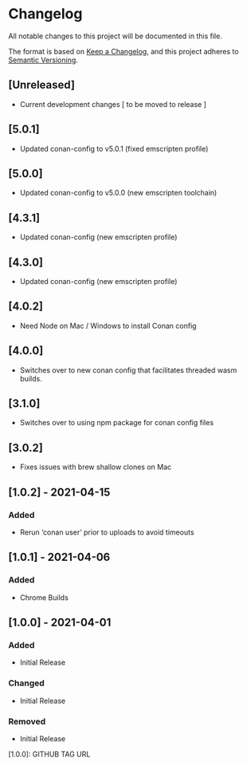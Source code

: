 # Changelog
All notable changes to this project will be documented in this file.

The format is based on [Keep a Changelog](https://keepachangelog.com/en/1.0.0/),
and this project adheres to [Semantic Versioning](https://semver.org/spec/v2.0.0.html).

## [Unreleased]
 - Current development changes [ to be moved to release ]

## [5.0.1]
 - Updated conan-config to v5.0.1 (fixed emscripten profile)

## [5.0.0]
 - Updated conan-config to v5.0.0 (new emscripten toolchain)

## [4.3.1]
 - Updated conan-config (new emscripten profile)

## [4.3.0]
 - Updated conan-config (new emscripten profile)

## [4.0.2]
 - Need Node on Mac / Windows to install Conan config

## [4.0.0]
 - Switches over to new conan config that facilitates threaded wasm builds.

## [3.1.0]
 - Switches over to using npm package for conan config files

## [3.0.2]
 - Fixes issues with brew shallow clones on Mac

## [1.0.2] - 2021-04-15
### Added
 - Rerun ‘conan user’ prior to uploads to avoid timeouts

## [1.0.1] - 2021-04-06
### Added
 - Chrome Builds

## [1.0.0] - 2021-04-01
### Added
 - Initial Release
### Changed
 - Initial Release
### Removed
 - Initial Release


[1.0.0]: GITHUB TAG URL
